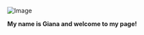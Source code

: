 ![Image](https://www.google.com/imgres?imgurl=https://img1.ak.crunchyroll.com/i/spire2/1616b72575246c8afb810582329c7e7d1675360880_full.png&tbnid=n0FiAeME5iv5bM&vet=1&imgrefurl=https://www.crunchyroll.com/anime-feature/2023/02/19/feature-anyas-age-lie-sets-the-tone-for-spy-x-family&docid=OMDI2z_0-eM3DM&w=200&h=200&itg=1&source=sh/x/im)

**My name is Giana and welcome to my page!**

